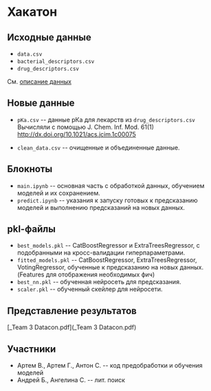 # Хакатон

## Исходные данные
* ```data.csv```  
* ```bacterial_descriptors.csv```  
* ```drug_descriptors.csv```  

См. [описание данных](data_description.md)

## Новые данные
* ```pKa.csv``` -- данные рКа для лекарств из ```drug_descriptors.csv```  
Вычисляли с помощью J. Chem. Inf. Mod. 61(1)  
http://dx.doi.org/10.1021/acs.jcim.1c00075

* ```clean_data.csv``` -- очищенные и объединенные данные.

## Блокноты
* ```main.ipynb``` -- основная часть с обработкой данных, обучением моделей и их сохранением.
* ```predict.ipynb``` -- указания к запуску готовых к предсказанию моделей и выполнению предсказаний на новых данных.

## pkl-файлы
* ```best_models.pkl``` -- CatBoostRegressor и ExtraTreesRegressor, с подобранными на кросс-валидации гиперпараметрами.
* ```fitted_models.pkl``` -- CatBoostRegressor, ExtraTreesRegressor, VotingRegressor, обученные к предсказанию на новых данных.  
(Features для отображения необходимых фич)
* ```best_nn.pkl``` -- обученная нейросеть для предсказания.
* ```scaler.pkl``` -- обученный скейлер для нейросети.

## Представление результатов
[_Team 3 Datacon.pdf](_Team 3 Datacon.pdf)

## Участники
* Артем В., Артем Г., Антон С. -- код предобработки и обучения моделей
* Андрей Б., Ангелина С. -- лит. поиск
